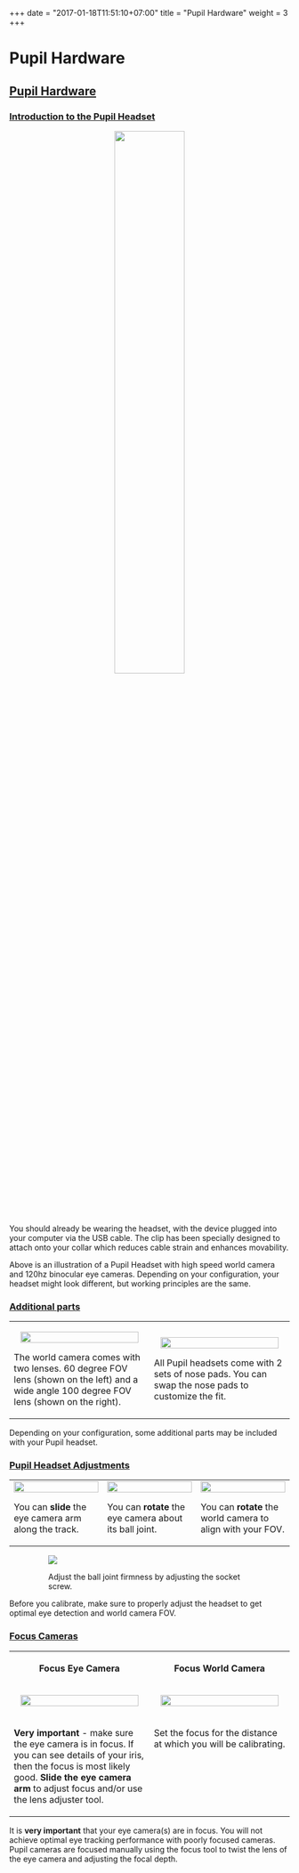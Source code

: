 +++
date = "2017-01-18T11:51:10+07:00"
title = "Pupil Hardware"
weight = 3
+++

# Pupil Hardware

<div class="content-container">
  <div class="header-link">
    <a href="#pupil-hardware">
      <h2 id="pupil-hardware">Pupil Hardware</h2>
    </a>
  </div>
</div>

<div class="content-container">
  <div class="header-link">
    <a href="#headset-intro">
      <h3 id="headset-intro">Introduction to the Pupil Headset</h3>
    </a>
  </div>
</div>
<div class="header-border-bottom"></div>

<p align='center'>
  <img class="padTop--1" src="https://raw.githubusercontent.com/wiki/pupil-labs/pupil/media/basic-workflow/pupil-hardware/headset/pupil-headset.png" width="50%">
</p>

You should already be wearing the headset, with the device plugged into your computer via the USB cable. The clip has been specially designed to attach onto your collar which reduces cable strain and enhances movability.

Above is an illustration of a Pupil Headset with high speed world camera and 120hz binocular eye cameras. Depending on your configuration, your headset might look different, but working principles are the same.

<div class="content-container">
  <div class="header-link">
    <a href="#additional-parts">
      <h3 id="additional-parts">Additional parts</h3>
    </a>
  </div>
</div>
<div class="header-border-bottom"></div>

<table>
  <tr>
    <td width="50%">
      <p align="center">
        <img style="max-width: 90%;" src="https://raw.githubusercontent.com/wiki/pupil-labs/pupil/media/basic-workflow/pupil-hardware/headset/pupil-parts-1.png" width="100%">
      </p>
      <p>The world camera comes with two lenses. 60 degree FOV lens (shown on the left) and a wide angle 100 degree FOV lens (shown on the right).</p>
    </td>
    <td width="50%">
      <p align="center">
        <img style="max-width: 90%;" src="https://raw.githubusercontent.com/wiki/pupil-labs/pupil/media/basic-workflow/pupil-hardware/headset/pupil-parts-3.png" width="100%">
      </p>
      <p>All Pupil headsets come with 2 sets of nose pads. You can swap the nose pads to customize the fit.</p>
    </td>
  </tr>
</table>

<aside class="notice">
Depending on your configuration, some additional parts may be included with your Pupil headset.
</aside>

<div class="content-container">
  <div class="header-link">
    <a href="#headset-adjustments">
      <h3 id="headset-adjustments">Pupil Headset Adjustments</h3>
    </a>
  </div>
</div>
<div class="header-border-bottom"></div>

<table>
  <tr>
    <td width="33.333%">
      <img src="https://raw.githubusercontent.com/wiki/pupil-labs/pupil/media/basic-workflow/pupil-hardware/headset/eyearm.gif" width="100%">
      <p>You can <b>slide</b> the eye camera arm along the track.</p>
    </td>
    <td width="33.333%">
      <img src="https://raw.githubusercontent.com/wiki/pupil-labs/pupil/media/basic-workflow/pupil-hardware/headset/eyerotate.gif" width="100%">
      <p>You can <b>rotate</b> the eye camera about its ball joint.</p>
    </td>
    <td width="33.333%">
      <img src="https://raw.githubusercontent.com/wiki/pupil-labs/pupil/media/basic-workflow/pupil-hardware/headset/world.gif" width="100%">
      <p>You can <b>rotate</b> the world camera to align with your FOV.</p>
    </td>
  </tr>
</table>

<div class="content-container" style="padding: 0 5em;">
  <div class="flex-container flex-row-nowrap">
    <img style="max-width: 40%;" src="https://raw.githubusercontent.com/wiki/pupil-labs/pupil/media/basic-workflow/pupil-hardware/headset/eye-screw.png">
    <p>Adjust the ball joint firmness by adjusting the socket screw.</p>
  </div>
</div>

<aside class="notice">
  Before you calibrate, make sure to properly adjust the headset to get optimal eye detection and world camera FOV.
</aside>

<div class="content-container">
  <div class="header-link">
    <a href="#focus-cameras">
      <h3 id="focus-cameras">Focus Cameras</h3>
    </a>
  </div>
</div>
<div class="header-border-bottom"></div>

<table>
  <tr>
    <th><p align='center'>Focus Eye Camera</p></th>
    <th><p align='center'>Focus World Camera</p></th>       
  </tr>
  <tr>
    <td width="50%">
      <p align="center">
        <img style="max-width: 90%;" src="https://raw.githubusercontent.com/wiki/pupil-labs/pupil/media/basic-workflow/pupil-hardware/headset/pupil-parts-2.png" width="100%">
      </p>
    </td>
    <td width="50%">
      <p align="center">
        <img style="max-width: 90%;" src="https://raw.githubusercontent.com/wiki/pupil-labs/pupil/media/basic-workflow/pupil-hardware/headset/pupil-parts-4.png" width="100%">
      </p>
    </td>
  </tr>
  <tr>
    <td valign="top">
      <p><b>Very important</b> - make sure the eye camera is in focus. If you can see details of your iris, then the focus is most likely good. <b>Slide the eye camera arm</b> to adjust focus and/or use the lens adjuster tool.</p>
    </td>
    <td valign="top">
      <p>Set the focus for the distance at which you will be calibrating.</p>
    </td>
  </tr>
</table>

<aside class="notice">
  It is <strong>very important</strong> that your eye camera(s) are in focus. You will not achieve optimal eye tracking performance with poorly focused cameras. Pupil cameras are focused manually using the focus tool to twist the lens of the eye camera and adjusting the focal depth.
</aside>